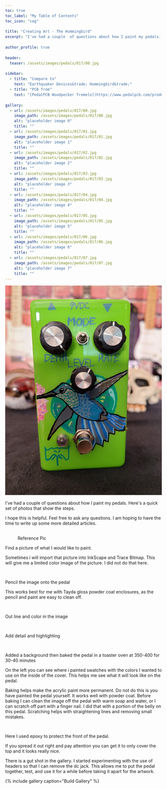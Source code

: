 ```yaml
---
toc: true
toc_label: "My Table of Contents"
toc_icon: "cog"

title: "Creating Art - The Hummingbird"
excerpt: "I've had a couple  of questions about how I paint my pedals. Here's a quick set of photos that show the steps. "

author_profile: true

header:
  teaser: /assets/images/pedals/017/00.jpg

sidebar:
  - title: "Compare to"
    text: "Earthquaker Devices&trade; Hummingbird&trade;"
  - title: "PCB from"
    text: "[PedalPCB Woodpecker Tremelo](https://www.pedalpcb.com/product/woodpecker/)"

gallery:
  - url: /assets/images/pedals/017/00.jpg
    image_path: /assets/images/pedals/017/00.jpg
    alt: "placeholder image 0"
    title: ""
  - url: /assets/images/pedals/017/01.jpg
    image_path: /assets/images/pedals/017/01.jpg
    alt: "placeholder image 1"
    title: ""
  - url: /assets/images/pedals/017/02.jpg
    image_path: /assets/images/pedals/017/02.jpg
    alt: "placeholder image 2"
    title: ""
  - url: /assets/images/pedals/017/03.jpg
    image_path: /assets/images/pedals/017/03.jpg
    alt: "placeholder image 3"
    title: ""
  - url: /assets/images/pedals/017/04.jpg
    image_path: /assets/images/pedals/017/04.jpg
    alt: "placeholder image 4"
    title: ""
  - url: /assets/images/pedals/017/05.jpg
    image_path: /assets/images/pedals/017/05.jpg
    alt: "placeholder image 5"
    title: ""
  - url: /assets/images/pedals/017/06.jpg
    image_path: /assets/images/pedals/017/06.jpg
    alt: "placeholder image 6"
    title: ""
  - url: /assets/images/pedals/017/07.jpg
    image_path: /assets/images/pedals/017/07.jpg
    alt: "placeholder image 7"
    title: ""
---
```


![header](/assets/images/pedals/017.jpg)

I've had a couple  of questions about how I paint my pedals. Here's a quick set of photos that show the steps. 

I hope this is helpful. Feel free to ask any questions. I am hoping to have the time to write up some more detailed articles.

<figure class="align-center">
  <a href="{{ site.url }}{{ site.baseurl }}/assets/images/pedals/017/00.jpg"><img src="{{ site.url }}{{ site.baseurl }}/assets/images/pedals/017/00.jpg" alt=""></a>
  <figcaption>Reference Pic</figcaption>
</figure>

Find a picture of what I would like to paint.

Sometimes i will import that picture into InkScape and Trace Bitmap. This will give me a limited color image of the picture. I did not do that here.

<figure style="width: 480px" class="align-center">
  <a href="{{ site.url }}{{ site.baseurl }}/assets/images/pedals/017/01.jpg"><img src="{{ site.url }}{{ site.baseurl }}/assets/images/pedals/017/01.jpg" alt=""></a>
</figure>

Pencil the image onto the pedal

This works best for me with Tayda gloss powder coat enclosures, as the pencil and paint are easy to clean off.

<figure style="width: 480px" class="align-center">
  <a href="{{ site.url }}{{ site.baseurl }}/assets/images/pedals/017/02.jpg"><img src="{{ site.url }}{{ site.baseurl }}/assets/images/pedals/017/02.jpg" alt=""></a>
</figure>

Out line and color in the image

<figure style="width: 480px" class="align-center">
  <a href="{{ site.url }}{{ site.baseurl }}/assets/images/pedals/017/03.jpg"><img src="{{ site.url }}{{ site.baseurl }}/assets/images/pedals/017/03.jpg" alt=""></a>
</figure>

Add detail and highlighting

<figure style="width: 480px" class="align-center">
  <a href="{{ site.url }}{{ site.baseurl }}/assets/images/pedals/017/04.jpg"><img src="{{ site.url }}{{ site.baseurl }}/assets/images/pedals/017/04.jpg" alt=""></a>
</figure>

Added a background then baked the pedal in a toaster oven at 350-400 for 30-40 minutes

On the left you can see where i painted swatches with the colors I wanted to use on the inside of the cover. This helps me see what it will look like on the pedal.

Baking helps make the acrylic paint more permanent. Do not do this is you have painted the pedal yourself. It works well with powder coat. Before baking I can clean the image off the pedal with warm soap and water, or I can scratch off part with a finger nail. I did that with a portion of the belly on this pedal. Scratching helps with straightening lines and removing small mistakes.

<figure style="width: 480px" class="align-center">
  <a href="{{ site.url }}{{ site.baseurl }}/assets/images/pedals/017/05.jpg"><img src="{{ site.url }}{{ site.baseurl }}/assets/images/pedals/017/05.jpg" alt=""></a>
</figure>

Here I used epoxy to protect the front of the pedal.

If you spread it out right and pay attention you can get it to only cover the top and it looks really nice.

There is a gut shot in the gallery. I started experimenting with the use of headers so that I can remove the dc jack. This allows me to put the pedal together, test, and use it for a while before taking it apart for the artwork.

{% include gallery caption="Build Gallery" %}
